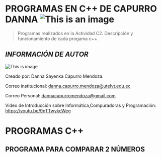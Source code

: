 # PROGRAMAS EN C++ DE CAPURRO DANNA                   ![This is an image](https://user-images.githubusercontent.com/101121335/169904579-bcb7173e-f635-4a2d-bc73-d7bded221274.png)
>Programas realizados en la Actividad C2. Descripción y funcionamiento de cada progama c++.


## ***INFORMACIÓN DE AUTOR*** 
![This is image](https://user-images.githubusercontent.com/101121335/169904912-3c96f139-99be-4240-88aa-5e4c2c23fd6a.png)


Creado por: Danna Sayenka Capurro Mendoza.

Correo institucional: danna.capurro.mendoza@utelvt.edu.ec

Correo Personal: dannacapurromendoza@gmail.com

Video de Introducción sobre Informática,Compuradoras y Programación: https://youtu.be/9qTTwykcWeg  

# **PROGRAMAS C++**
## **PROGRAMA PARA COMPARAR 2 NÚMEROS**
